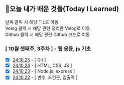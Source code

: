 ## 🚀오늘 내가 배운 것들(Today I Learned)

날짜 클릭 시 해당 TIL로 이동  
Velog 클릭 시 해당 관련 정리한 Velog로 이동  
Github 클릭 시 해당 관련 Github 코드로 이동

### [ 10월 셋째주, 3주차 ] - 웹 응용, js 기초

- [x] [24.10.25](https://github.com/100-hours-a-week/sando-til/blob/main/october/2024-10-25.md) - [ Git ]
- [x] [24.10.24](https://github.com/100-hours-a-week/sando-til/blob/main/october/2024-10-24.md) - [ HTML, CSS, JS ]
- [x] [24.10.23](https://github.com/100-hours-a-week/sando-til/blob/main/october/2024-10-23.md) - [ Node.js, express ] 
- [x] [24.10.22](https://github.com/100-hours-a-week/sando-til/blob/main/october/2024-10-22.md) - [ 변수, 조건문, 입출력 ]
